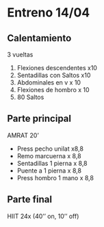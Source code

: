 # Entreno 14/04

## Calentamiento

3 vueltas

1. Flexiones descendentes x10
2. Sentadillas con Saltos x10 
3. Abdominales en v x 10 
4. Flexiones de hombro x 10 
5. 80 Saltos  

## Parte principal

AMRAT 20’

- Press pecho unilat x8,8
- Remo marcuerna x 8,8
- Sentadillas 1 pierna x 8,8
- Puente a 1 pierna x 8,8
- Press hombro 1 mano x 8,8

## Parte final

HIIT 24x (40’’ on, 10’’ off)
